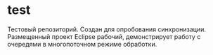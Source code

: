 # test
Тестовый репозиторий. Создан для опробования синхронизации. Размещенный проект Eclipse рабочий, демонстрирует работу с очередями в многопоточном режиме обработки.
